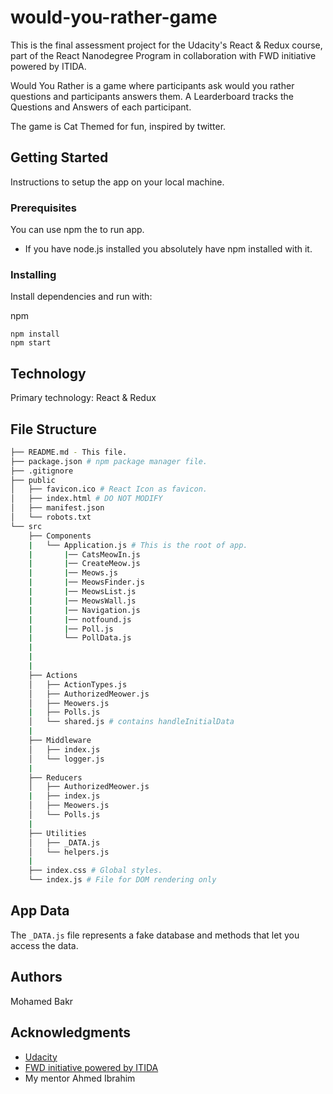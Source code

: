 # would-you-rather-game

This is the final assessment project for the Udacity's React & Redux course, part of the React Nanodegree Program in collaboration with FWD initiative powered by ITIDA.

Would You Rather is a game where participants ask would you rather questions and participants answers them.
A Learderboard tracks the Questions and Answers of each participant.

The game is Cat Themed for fun, inspired by twitter.

## Getting Started

Instructions to setup the app on your local machine.

### Prerequisites

You can use npm the to run app.

* If you have node.js installed you absolutely have npm installed with it.

### Installing

Install dependencies and run with:
 
npm
```
npm install
npm start
```

## Technology

Primary technology: React & Redux

## File Structure
```bash
├── README.md - This file.
├── package.json # npm package manager file.
├── .gitignore
├── public
│   ├── favicon.ico # React Icon as favicon.
│   ├── index.html # DO NOT MODIFY
│   ├── manifest.json
│   └── robots.txt
└── src
    ├── Components
    |   └── Application.js # This is the root of app.
    |       |── CatsMeowIn.js
    |       |── CreateMeow.js
    |       |── Meows.js
    |       |── MeowsFinder.js
    |       |── MeowsList.js
    |       |── MeowsWall.js
    |       |── Navigation.js
    |       |── notfound.js
    |       |── Poll.js
    |       └── PollData.js
    |       
    |       
    |
    ├── Actions
    │   ├── ActionTypes.js
    │   ├── AuthorizedMeower.js
    │   ├── Meowers.js
    |   ├── Polls.js 
    │   └── shared.js # contains handleInitialData
    |
    ├── Middleware
    │   ├── index.js
    │   └── logger.js
    |
    ├── Reducers
    │   ├── AuthorizedMeower.js
    |   ├── index.js
    │   ├── Meowers.js
    │   └── Polls.js
    |
    ├── Utilities
    │   ├── _DATA.js
    │   └── helpers.js
    |   
    ├── index.css # Global styles.
    └── index.js # File for DOM rendering only
```
## App Data

The `_DATA.js` file represents a fake database and methods that let you access the data.

## Authors
Mohamed Bakr

## Acknowledgments
* [Udacity](https://www.udacity.com/)
* [FWD initiative powered by ITIDA](https://egfwd.com/)
* My mentor Ahmed Ibrahim
